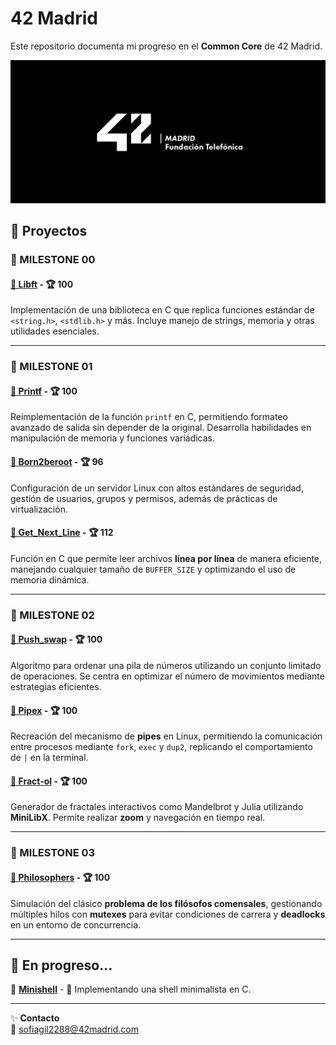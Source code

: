 # 42 Madrid

Este repositorio documenta mi progreso en el **Common Core** de 42 Madrid.  

![Logo 42 Madrid](logo.jpg)

## 🚀 Proyectos

### 🎯 MILESTONE 00  
#### [📌 Libft](https://github.com/claauugil/Libft) - 🏆 100  
Implementación de una biblioteca en C que replica funciones estándar de `<string.h>`, `<stdlib.h>` y más. Incluye manejo de strings, memoria y otras utilidades esenciales.  

---

### 🎯 MILESTONE 01  
#### [📌 Printf](https://github.com/claauugil/Printf) - 🏆 100  
Reimplementación de la función `printf` en C, permitiendo formateo avanzado de salida sin depender de la original. Desarrolla habilidades en manipulación de memoria y funciones variádicas.  

#### [📌 Born2beroot]() - 🏆 96  
Configuración de un servidor Linux con altos estándares de seguridad, gestión de usuarios, grupos y permisos, además de prácticas de virtualización.  

#### [📌 Get_Next_Line](https://github.com/claauugil/Get_next_line) - 🏆 112  
Función en C que permite leer archivos **línea por línea** de manera eficiente, manejando cualquier tamaño de `BUFFER_SIZE` y optimizando el uso de memoria dinámica.  

---

### 🎯 MILESTONE 02  
#### [📌 Push_swap](https://github.com/claauugil/push_swap) - 🏆 100  
Algoritmo para ordenar una pila de números utilizando un conjunto limitado de operaciones. Se centra en optimizar el número de movimientos mediante estrategias eficientes.  

#### [📌 Pipex](https://github.com/claauugil/Pipexx) - 🏆 100  
Recreación del mecanismo de **pipes** en Linux, permitiendo la comunicación entre procesos mediante `fork`, `exec` y `dup2`, replicando el comportamiento de `|` en la terminal.  

#### [📌 Fract-ol](https://github.com/claauugil/Fractol) - 🏆 100  
Generador de fractales interactivos como Mandelbrot y Julia utilizando **MiniLibX**. Permite realizar **zoom** y navegación en tiempo real.  

---

### 🎯 MILESTONE 03  
#### [📌 Philosophers](https://github.com/claauugil/philo) - 🏆 100  
Simulación del clásico **problema de los filósofos comensales**, gestionando múltiples hilos con **mutexes** para evitar condiciones de carrera y **deadlocks** en un entorno de concurrencia.  

---

## 📌 **En progreso...**  
📍 **[Minishell](https://github.com/claauugil/Minishell)** - 🔧 Implementando una shell minimalista en C.  

---

✨ **Contacto**   
📧 [sofiagil2288@42madrid.com](mailto:sofiagil2288@gmail.com)  
